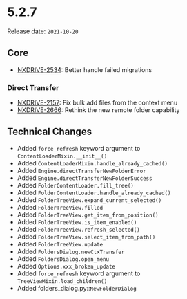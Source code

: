 # 5.2.7

Release date: `2021-10-20`

## Core

- [NXDRIVE-2534](https://jira.nuxeo.com/browse/NXDRIVE-2534): Better handle failed migrations

### Direct Transfer

- [NXDRIVE-2157](https://jira.nuxeo.com/browse/NXDRIVE-2157): Fix bulk add files from the context menu
- [NXDRIVE-2666](https://jira.nuxeo.com/browse/NXDRIVE-2666): Rethink the new remote folder capability

## Technical Changes

- Added `force_refresh` keyword argument to `ContentLoaderMixin.__init__()`
- Added `ContentLoaderMixin.handle_already_cached()`
- Added `Engine.directTransferNewFolderError`
- Added `Engine.directTransferNewFolderSuccess`
- Added `FolderContentLoader.fill_tree()`
- Added `FolderContentLoader.handle_already_cached()`
- Added `FolderTreeView.expand_current_selected()`
- Added `FolderTreeView.filled`
- Added `FolderTreeView.get_item_from_position()`
- Added `FolderTreeView.is_item_enabled()`
- Added `FolderTreeView.refresh_selected()`
- Added `FolderTreeView.select_item_from_path()`
- Added `FolderTreeView.update`
- Added `FoldersDialog.newCtxTransfer`
- Added `FoldersDialog.open_menu`
- Added `Options.xxx_broken_update`
- Added `force_refresh` keyword argument to `TreeViewMixin.load_children()`
- Added folders_dialog.py::`NewFolderDialog`
